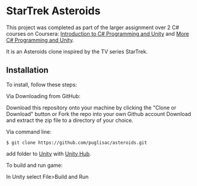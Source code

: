 # StarTrek Asteroids

This project was completed as part of the larger assignment over 2 C# courses on Coursera: [Introduction to C# Programming and Unity](https://www.coursera.org/learn/introduction-programming-unity) and [More C# Programming and Unity](https://www.coursera.org/learn/more-programming-unity).

It is an Asteroids clone inspired by the TV series StarTrek.

## Installation
To install, follow these steps:

Via Downloading from GitHub:

Download this repository onto your machine by clicking the "Clone or Download" button or Fork the repo into your own Github account
Download and extract the zip file to a directory of your choice.  

Via command line:

`$ git clone https://github.com/puglisac/asteroids.git`  

add folder to [Unity](https://unity.com/) with [Unity Hub](https://unity3d.com/get-unity/download).

To build and run game:

In Unity select File>Build and Run